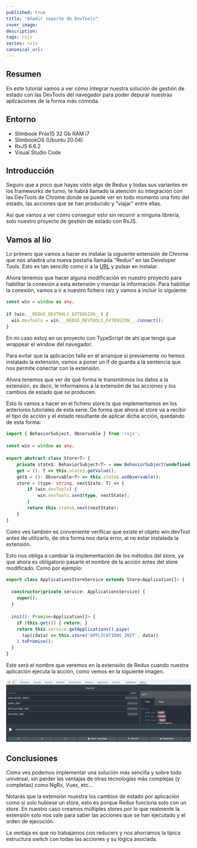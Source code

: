 ```yaml
---
published: true
title: "Añadir soporte de DevTools"
cover_image: 
description: 
tags: rxjs
series: rxjs
canonical_url:
---
```


## Resumen

En este tutorial vamos a ver cómo integrar nuestra solución de gestión de estado con las DevTools del navegador para poder depurar nuestras aplicaciones de la forma más cómoda.

## Entorno

* Slimbook Prox15 32 Gb RAM i7
* SlimbookOS (Ubuntu 20.04)
* RxJS 6.6.2
* Visual Studio Code

## Introducción

Seguro que a poco que hayas visto algo de Redux y todas sus variantes en los frameworks de turno, te habrá llamado la atención su integración con las DevTools de Chrome donde se puede ver en todo momento una foto del estado, las acciones que se han producido y "viajar" entre ellas.

Así que vamos a ver cómo conseguir esto sin recurrir a ninguna librería, solo nuestro proyecto de gestión de estado con RxJS.

## Vamos al lío

Lo primero que vamos a hacer es instalar la siguiente extensión de Chrome que nos añadirá una nueva pestaña llamada "Redux" en las Developer Tools. Esto es tan sencillo como ir a la [URL](https://chrome.google.com/webstore/detail/redux-devtools/lmhkpmbekcpmknklioeibfkpmmfibljd?hl=es) y pulsar en instalar.

Ahora tenemos que hacer alguna modificación en nuestro proyecto para habilitar la conexión a esta extensión y mandar la información. Para habilitar la conexión, vamos a ir a nuestro fichero raíz y vamos a incluir lo siguiente:

```ts
const win = window as any;

if (win.__REDUX_DEVTOOLS_EXTENSION__) {
  win.devTools = win.__REDUX_DEVTOOLS_EXTENSION__.connect();
}
```

En mi caso estoy en un proyecto con TypeScript de ahí que tenga que wrappear el window del navegador.

Para evitar que la aplicación falle en el arranque si previamente no hemos instalado la extensión, vamos a poner un if de guarda a la sentencia que nos permite conectar con la extensión.

Ahora tenemos que ver de qué forma le transmitimos los datos a la extensión, es decir, le informamos a la extensión de las acciones y los cambios de estado que se producen.

Esto lo vamos a hacer en el fichero store.ts que implementamos en los anteriores tutoriales de esta serie. De forma que ahora el store va a recibir el tipo de acción y el estado resultante de aplicar dicha acción, quedando de esta forma:

```ts
import { BehaviorSubject, Observable } from 'rxjs';

const win = window as any;

export abstract class Store<T> {
    private state$: BehaviorSubject<T> = new BehaviorSubject(undefined);
    get = (): T => this.state$.getValue();
    get$ = (): Observable<T> => this.state$.asObservable();
    store = (type: string, nextState: T) => {
        if (win.devTools) {
            win.devTools.send(type, nextState);
        }
        return this.state$.next(nextState);
    }
}
```

Como ves también es conveniente verificar que existe el objeto win.devTool antes de utilizarlo, de otra forma nos daría error, al no estar instalada la extensión.

Esto nos obliga a cambiar la implementación de los métodos del store, ya que ahora es obligatorio pasarle el nombre de la acción antes del store modificado. Como por ejemplo:

```ts
export class ApplicationsStoreService extends Store<Application[]> {

  constructor(private service: ApplicationsService) {
    super();
  }

  init(): Promise<Application[]> {
    if (this.get()) { return; }
    return this.service.getApplications().pipe(
      tap((data) => this.store('APPLICATIONS_INIT', data))
    ).toPromise();
  }
}
```

Este será el nombre que veremos en la extensión de Redux cuando nuestra aplicación ejecuta la acción, como vemos en la siguiente imagen.

![dev-tools](./assets/dev-tools.png)

## Conclusiones

Como ves podemos implementar una solución más sencilla y sobre todo universal, sin perder las ventajas de otras tecnologías más complejas (y completas) como NgRx, Vuex, etc...

Notarás que la extensión muestra los cambios de estado por aplicación como si solo hubiese un store, esto es porque Redux funciona solo con un store. En nuestro caso creamos múltiples stores por lo que realmente la extensión solo nos vale para saber las acciones que se han ejecutado y el orden de ejecución.

La ventaja es que no trabajamos con reducers y nos ahorramos la típica estructura switch con todas las acciones y su lógica asociada.

